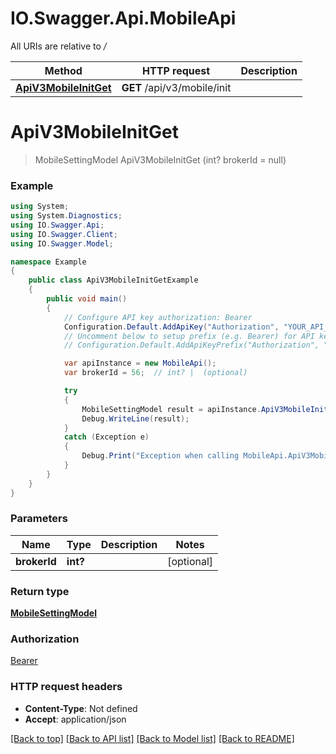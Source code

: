 # IO.Swagger.Api.MobileApi

All URIs are relative to */*

Method | HTTP request | Description
------------- | ------------- | -------------
[**ApiV3MobileInitGet**](MobileApi.md#apiv3mobileınitget) | **GET** /api/v3/mobile/init | 

<a name="apiv3mobileınitget"></a>
# **ApiV3MobileInitGet**
> MobileSettingModel ApiV3MobileInitGet (int? brokerId = null)



### Example
```csharp
using System;
using System.Diagnostics;
using IO.Swagger.Api;
using IO.Swagger.Client;
using IO.Swagger.Model;

namespace Example
{
    public class ApiV3MobileInitGetExample
    {
        public void main()
        {
            // Configure API key authorization: Bearer
            Configuration.Default.AddApiKey("Authorization", "YOUR_API_KEY");
            // Uncomment below to setup prefix (e.g. Bearer) for API key, if needed
            // Configuration.Default.AddApiKeyPrefix("Authorization", "Bearer");

            var apiInstance = new MobileApi();
            var brokerId = 56;  // int? |  (optional) 

            try
            {
                MobileSettingModel result = apiInstance.ApiV3MobileInitGet(brokerId);
                Debug.WriteLine(result);
            }
            catch (Exception e)
            {
                Debug.Print("Exception when calling MobileApi.ApiV3MobileInitGet: " + e.Message );
            }
        }
    }
}
```

### Parameters

Name | Type | Description  | Notes
------------- | ------------- | ------------- | -------------
 **brokerId** | **int?**|  | [optional] 

### Return type

[**MobileSettingModel**](MobileSettingModel.md)

### Authorization

[Bearer](../README.md#Bearer)

### HTTP request headers

 - **Content-Type**: Not defined
 - **Accept**: application/json

[[Back to top]](#) [[Back to API list]](../README.md#documentation-for-api-endpoints) [[Back to Model list]](../README.md#documentation-for-models) [[Back to README]](../README.md)

